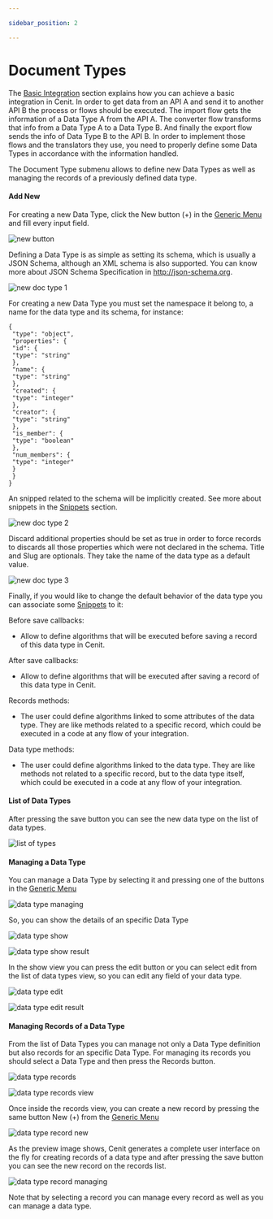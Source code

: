 ```yaml
---

sidebar_position: 2

---
```




# Document Types

The [Basic Integration](basic_integration.md) section explains how  you can achieve a basic integration in Cenit. In order to get data from an API A and send it to another API B the process or flows should be executed. The import flow gets the information of a Data Type A from the API A. The converter flow transforms that info from a Data Type A to a Data Type B. And finally the export flow sends the info of Data Type B to the API B. In order to implement those flows and the translators they use, you need to properly define some Data Types in accordance with the information handled.

The Document Type submenu allows to define new Data Types as well as managing the records of a previously defined data type.

#### Add New

For creating a new Data Type, click the New button (+) in the [Generic Menu](generic/generic_menu_options_.md) and fill every input field.

![new button](https://user-images.githubusercontent.com/54523080/149007817-65482f65-7687-47ed-a8c0-2760fddfee64.png)

Defining a Data Type is as simple as setting its schema, which is usually a JSON Schema, although an XML schema is also supported. You can know more about JSON Schema Specification in http://json-schema.org.

![new doc type 1](https://user-images.githubusercontent.com/54523080/149026526-d935a03e-cd42-4b26-930f-13a9669118f5.png)

For creating a new Data Type you must set the namespace it belong to, a name for the data type and its schema, for instance:

```
{
 "type": "object",
 "properties": {
 "id": {
 "type": "string"
 },
 "name": {
 "type": "string"
 },
 "created": {
 "type": "integer"
 },
 "creator": {
 "type": "string"
 },
 "is_member": {
 "type": "boolean"
 },
 "num_members": {
 "type": "integer"
 }
 }
}
```

An snipped related to the schema will be implicitly created. See more about snippets in the [Snippets](compute/snippets.md) section.  

![new doc type 2](https://user-images.githubusercontent.com/54523080/149033218-e0f3c9d6-15e5-47d3-a65b-f7270367e86d.png)

Discard additional properties should be set as true in order to force records to discards all those properties which were not declared in the schema. Title and Slug are optionals. They take the name of the data type as a default value. 

![new doc type 3](https://user-images.githubusercontent.com/54523080/149034473-6a125bf9-2687-4492-b3a6-5deb4e8a620c.png)

Finally, if you would like to change the default behavior of the data type you can associate some [Snippets](compute/snippets.md) to it:

Before save callbacks:

- Allow to define algorithms that will be executed before saving a record of this data type in Cenit.

After save callbacks:

- Allow to define algorithms that will be executed after saving a record of this data type in Cenit.

Records methods:

- The user could define algorithms linked to some attributes of the data type. They are like  methods related to a specific record, which could be executed in a code at any flow of your integration.

Data type methods:

- The user could define algorithms linked to the data type. They are like methods not related to a specific record, but to the data type itself, which could be executed in a code at any flow of your integration.

#### List of Data Types

After pressing the save button you can see the new data type on the list of data types.

![list of types](https://user-images.githubusercontent.com/54523080/149055499-d616da04-d91c-4a61-be86-c748a11214f4.png)

#### Managing a Data Type

You can manage a Data Type by selecting it and pressing one of the buttons in the  [Generic Menu](generic/generic_menu_options_.md)

![data type managing](https://user-images.githubusercontent.com/54523080/149058497-bd5a3f7d-4645-4462-a3ba-5c3f4eca743b.png)

So, you can show the details of an specific Data Type

![data type show](https://user-images.githubusercontent.com/54523080/149058202-c841a1a3-881d-4048-af73-41073f4f1311.png)

![data type show result](https://user-images.githubusercontent.com/54523080/149059245-f8a8c099-9106-4ae4-9106-da131c68a151.png)

In the show view you can press the edit button or you can select edit from the list of data types view, so you can edit any field of your data type.

![data type edit](https://user-images.githubusercontent.com/54523080/149059540-2d76e9e3-dfac-47f5-986d-d8e56df31774.png)

![data type edit result](https://user-images.githubusercontent.com/54523080/149059880-1651ac62-105d-4393-a18c-462c808eec83.png)

#### Managing Records of a Data Type

From the list of Data Types you can manage not only a Data Type definition but also records for an specific Data Type. For managing its records you should select a Data Type and then press the Records button.

![data type records](https://user-images.githubusercontent.com/54523080/149060304-d5a9f0c4-ddcf-4684-b855-94c2e08827dc.png)

![data type records view](https://user-images.githubusercontent.com/54523080/149066255-eb6dbae9-beb5-4ba0-b421-7790f2efb8af.png)

Once inside the records view, you can create a new record by pressing the same button New (+) from the [Generic Menu](generic/generic_menu_options_.md)

![data type record new](https://user-images.githubusercontent.com/54523080/149066711-f70f2091-9449-4929-adf6-6f56c7967b8c.png)

As the preview image shows, Cenit generates a complete user interface on the fly for creating records of a data type and after pressing the save button you can see the new record on the records list.

![data type record managing](https://user-images.githubusercontent.com/54523080/149067252-88deccaf-4470-46c5-bada-01f648248da8.png)

Note that by selecting a record you can manage every record as well as you can manage a data type.